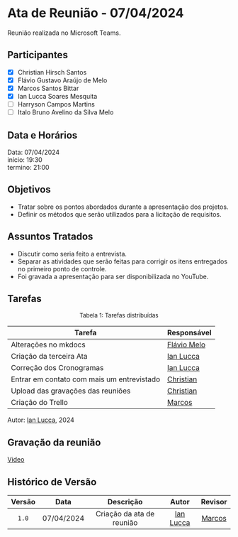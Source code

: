 # Ata de Reunião - 07/04/2024

Reunião realizada no Microsoft Teams.

## Participantes
- [x] Christian Hirsch Santos
- [x] Flávio Gustavo Araújo de Melo
- [x] Marcos Santos Bittar
- [x] Ian Lucca Soares Mesquita
- [ ] Harryson Campos Martins
- [ ] Italo Bruno Avelino da Silva Melo

## Data e Horários

Data: 07/04/2024 \
início: 19:30 \
termino: 21:00

## Objetivos

- Tratar sobre os pontos abordados durante a apresentação dos projetos.
- Definir os métodos que serão utilizados para a licitação de requisitos.

## Assuntos Tratados

- Discutir como seria feito a entrevista.
- Separar as atividades que serão feitas para corrigir os itens entregados no primeiro ponto de controle.
- Foi gravada a apresentação para ser disponibilizada no YouTube.

## Tarefas

<font size="2"><p style="text-align: center">Tabela 1: Tarefas distribuídas </p></font>

| Tarefa                               | Responsável                                      |
| ------------------------------------ | ------------------------------------------------ |
| Alterações no mkdocs                | [Flávio Melo](https://github.com/flavioovatsug)  |  
| Criação da terceira Ata              | [Ian Lucca](https://github.com/IanLucca12) |
| Correção dos Cronogramas              | [Ian Lucca](https://github.com/IanLucca12) |
| Entrar em contato com mais um entrevistado  | [Christian](https://github.com/crstyhs)          |
| Upload das gravações das reuniões   | [Christian](https://github.com/crstyhs)          |
| Criação do Trello                 | [Marcos](https://github.com/Bittarx)                  |

Autor: [Ian Lucca](https://github.com/IanLucca12), 2024

## Gravação da reunião

[Video](https://www.youtube.com/watch?v=mM6mq-arqII)

## Histórico de Versão

| Versão | Data | Descrição | Autor | Revisor |
| :----: | :--: | :-------: | :---: | :----:|
| `1.0` | 07/04/2024 | Criação da ata de reunião | [Ian Lucca](https://github.com/IanLucca12) | [Marcos](https://github.com/Bittarx) |
